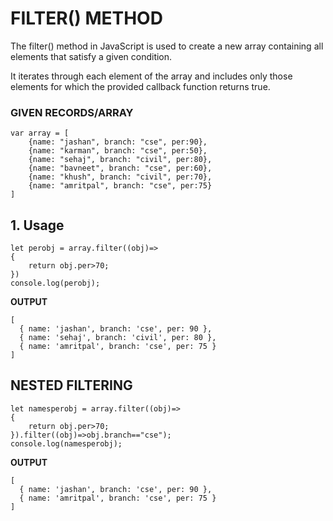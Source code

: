 # FILTER() METHOD
The filter() method in JavaScript is used to create a new array containing all elements that satisfy a given condition. 

It iterates through each element of the array and includes only those elements for which the provided callback function returns true.

### GIVEN RECORDS/ARRAY 
```
var array = [
    {name: "jashan", branch: "cse", per:90},
    {name: "karman", branch: "cse", per:50},
    {name: "sehaj", branch: "civil", per:80},
    {name: "bavneet", branch: "cse", per:60},
    {name: "khush", branch: "civil", per:70},
    {name: "amritpal", branch: "cse", per:75}
]
```

## 1. Usage
```
let perobj = array.filter((obj)=>
{
    return obj.per>70;
})
console.log(perobj);
```

**OUTPUT**
```
[
  { name: 'jashan', branch: 'cse', per: 90 },
  { name: 'sehaj', branch: 'civil', per: 80 },
  { name: 'amritpal', branch: 'cse', per: 75 }
]
```

## NESTED FILTERING

```
let namesperobj = array.filter((obj)=>
{
    return obj.per>70;
}).filter((obj)=>obj.branch=="cse");
console.log(namesperobj);
```

**OUTPUT**
```
[
  { name: 'jashan', branch: 'cse', per: 90 },
  { name: 'amritpal', branch: 'cse', per: 75 }
]
```

